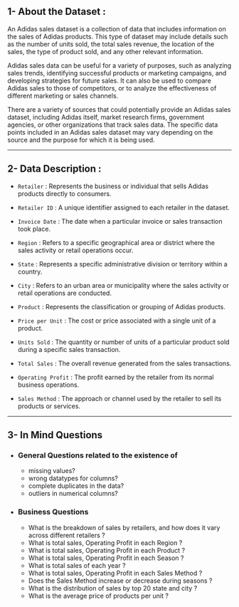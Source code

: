 ## 1- About the Dataset :
An Adidas sales dataset is a collection of data that includes information on the sales of Adidas products. This type of dataset may include details such as the number of units sold, the total sales revenue, the location of the sales, the type of product sold, and any other relevant information.

Adidas sales data can be useful for a variety of purposes, such as analyzing sales trends, identifying successful products or marketing campaigns, and developing strategies for future sales. It can also be used to compare Adidas sales to those of competitors, or to analyze the effectiveness of different marketing or sales channels.

There are a variety of sources that could potentially provide an Adidas sales dataset, including Adidas itself, market research firms, government agencies, or other organizations that track sales data. The specific data points included in an Adidas sales dataset may vary depending on the source and the purpose for which it is being used.

____________________________________________________________________________
## 2- Data Description :

- `Retailer` : Represents the business or individual that sells Adidas products directly to consumers.

- `Retailer ID` : A unique identifier assigned to each retailer in the dataset.

- `Invoice Date` : The date when a particular invoice or sales transaction took place.

- `Region` : Refers to a specific geographical area or district where the sales activity or retail operations occur.

- `State` : Represents a specific administrative division or territory within a country.

- `City` : Refers to an urban area or municipality where the sales activity or retail operations are conducted.

- `Product` : Represents the classification or grouping of Adidas products.

- `Price per Unit` : The cost or price associated with a single unit of a product.

- `Units Sold` : The quantity or number of units of a particular product sold during a specific sales transaction.

- `Total Sales` : The overall revenue generated from the sales transactions.

- `Operating Profit` : The profit earned by the retailer from its normal business operations.

- `Sales Method` : The approach or channel used by the retailer to sell its products or services.

_________________________________________________________________________________
## 3- In Mind Questions

- ### General Questions related to the existence of
  - missing values?
  - wrong datatypes for columns?
  - complete duplicates in the data?
  - outliers in numerical columns?
 
- ### Business Questions
  -  What is the breakdown of sales by retailers, and how does it vary across different retailers ?
  -  What is total sales, Operating Profit in each Region ?
  -  What is total sales, Operating Profit in each Product ?
  -  What is total sales, Operating Profit in each Season ?
  -  What is total sales of each year ?
  -  What is total sales, Operating Profit in each Sales Method ?
  -  Does the Sales Method increase or decrease during seasons ?
  -  What is the distribution of sales by top 20 state and city ?
  -  What is the average price of products per unit ?

